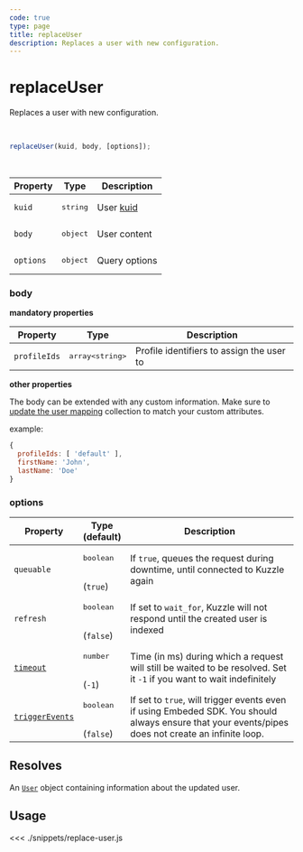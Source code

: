 ```yaml
---
code: true
type: page
title: replaceUser
description: Replaces a user with new configuration.
---
```


# replaceUser

Replaces a user with new configuration.

<br />

```js
replaceUser(kuid, body, [options]);
```

<br />

| Property | Type | Description |
|--- |--- |--- |
| `kuid` | <pre>string</pre> | User [kuid](/core/2/guides/main-concepts/authentication#kuzzle-user-identifier-kuid) |
| `body` | <pre>object</pre> | User content |
| `options` | <pre>object</pre> | Query options |

### body

**mandatory properties**

| Property | Type | Description |
| --- | --- | --- |
| `profileIds` | <pre>array&lt;string&gt;</pre> | Profile identifiers to assign the user to |

**other properties**

The body can be extended with any custom information. 
Make sure to [update the user mapping](/sdk/js/7/controllers/security/update-user-mapping) collection to match your custom attributes.

example:

```js
{
  profileIds: [ 'default' ],
  firstName: 'John',
  lastName: 'Doe'
}
```

### options

| Property | Type<br />(default) | Description |
| --- | --- | --- |
| `queuable` | <pre>boolean</pre><br />(`true`) | If `true`, queues the request during downtime, until connected to Kuzzle again |
| `refresh` | <pre>boolean</pre><br />(`false`) | If set to `wait_for`, Kuzzle will not respond until the created user is indexed |
| [`timeout`](/sdk/7/core-classes/kuzzle/query#timeout)  | <pre>number</pre><br/>  (`-1`)     | Time (in ms) during which a request will still be waited to be resolved. Set it `-1` if you want to wait indefinitely |
| [`triggerEvents`](/sdk/7/core-classes/kuzzle/query#triggerEvents)  | <pre>boolean</pre> <br/>(`false`)| If set to `true`, will trigger events even if using Embeded SDK. You should always ensure that your events/pipes does not create an infinite loop. <SinceBadge version="Kuzzle 2.31.0"/> |

## Resolves

An [`User`](sdk/js/7/core-classes/user/introduction) object containing information about the updated user.

## Usage

<<< ./snippets/replace-user.js
